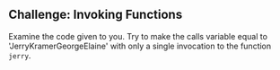 ## Challenge: Invoking Functions

Examine the code given to you. Try to make the calls variable equal to 'JerryKramerGeorgeElaine' with only a single invocation to the function `jerry`.